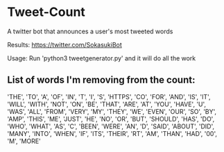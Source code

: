 # Tweet-Count
A twitter bot that announces a user's most tweeted words

Results: https://twitter.com/SokasukiBot

Usage: Run 'python3 tweetgenerator.py' and it will do all the work

## List of words I'm removing from the count:

'THE', 'TO', 'A', 'OF', 'IN', 'T', 'I', 'S', 'HTTPS', 'CO', 'FOR', 'AND',
'IS', 'IT', 'WILL', 'WITH', 'NOT', 'ON', 'BE', 'THAT', 'ARE', 'AT', 'YOU',
'HAVE', 'U', 'WAS', 'ALL', 'FROM', 'VERY', 'MY', 'THEY', 'WE', 'EVEN',
'OUR', 'SO', 'BY', 'AMP', 'THIS', 'ME', 'JUST', 'HE', 'NO', 'OR', 'BUT',
'SHOULD', 'HAS', 'DO', 'WHO', 'WHAT', 'AS', 'C', 'BEEN', 'WERE', 'AN', 'D',
'SAID', 'ABOUT', 'DID', 'MANY', 'INTO', 'WHEN', 'IF', 'ITS', 'THEIR', 'RT',
'AM', 'THAN', 'HAD', '00', 'M', 'MORE'
